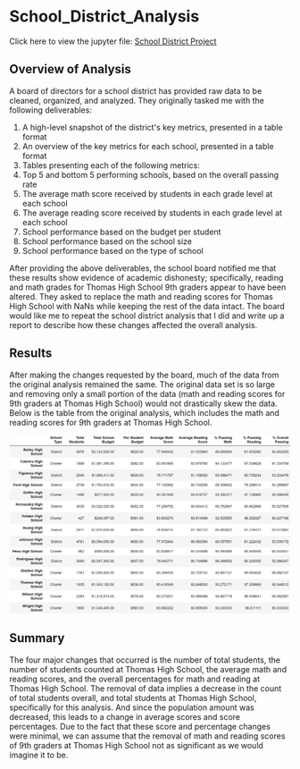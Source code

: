 # School_District_Analysis
Click here to view the jupyter file: [School District Project](https://github.com/dgeroux/School_District_Analysis/blob/main/PyCitySchools_Challenge.ipynb)

## Overview of Analysis
A board of directors for a school district has provided raw data to be cleaned, organized, and analyzed. They originally tasked me with the following deliverables: 

1. A high-level snapshot of the district's key metrics, presented in a table format
2. An overview of the key metrics for each school, presented in a table format
3. Tables presenting each of the following metrics:
4. Top 5 and bottom 5 performing schools, based on the overall passing rate
5. The average math score received by students in each grade level at each school
6. The average reading score received by students in each grade level at each school
7. School performance based on the budget per student
8. School performance based on the school size 
9. School performance based on the type of school

After providing the above deliverables, the school board notified me that these results show evidence of academic dishonesty; specifically, reading and math grades for Thomas High School 9th graders appear to have been altered. They asked to replace the math and reading scores for Thomas High School with NaNs while keeping the rest of the data intact. The board would like me to repeat the school district analysis that I did and write up a report to describe how these changes affected the overall analysis.

## Results
After making the changes requested by the board, much of the data from the original analysis remained the same. The original data set is so large  and removing only a small portion of the data (math and reading scores for 9th graders at Thomas High School) would not drastically skew the data. Below is the table from the original analysis, which includes the math and reading scores for 9th graders at Thomas High School.

![Original Metrics](https://github.com/caseychen3605/School_District_Analysis/blob/main/Resources/school_original_metrics.PNG)


## Summary
The four major changes that occurred is the number of total students, the number of students counted at Thomas High School, the average math and reading scores, and the overall percentages for math and reading at Thomas High School. The removal of data implies a decrease in the count of total students overall, and total students at Thomas High School, specifically for this analysis. And since the population amount was decreased, this leads to a change in average scores and score percentages. Due to the fact that these score and percentage changes were minimal, we can assume that the removal of math and reading scores of 9th graders at Thomas High School not as significant as we would imagine it to be.
